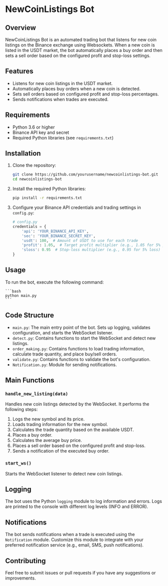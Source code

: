 # NewCoinListings Bot

## Overview

NewCoinListings Bot is an automated trading bot that listens for new coin listings on the Binance exchange using Websockets. When a new coin is listed in the USDT market, the bot automatically places a buy order and then sets a sell order based on the configured profit and stop-loss settings.

## Features

- Listens for new coin listings in the USDT market.
- Automatically places buy orders when a new coin is detected.
- Sets sell orders based on configured profit and stop-loss percentages.
- Sends notifications when trades are executed.

## Requirements

- Python 3.6 or higher
- Binance API key and secret
- Required Python libraries (see `requirements.txt`)

## Installation

1. Clone the repository:

    ```bash
    git clone https://github.com/yourusername/newcoinlistings-bot.git
    cd newcoinlistings-bot
    ```

2. Install the required Python libraries:

    ```bash
    pip install -r requirements.txt
    ```

3. Configure your Binance API credentials and trading settings in `config.py`:

    ```python
    # config.py
    credentials = {
        'api': 'YOUR_BINANCE_API_KEY',
        'sec': 'YOUR_BINANCE_SECRET_KEY',
        'usdt': 100,  # Amount of USDT to use for each trade
        'profit': 1.05,  # Target profit multiplier (e.g., 1.05 for 5% profit)
        'sloss': 0.95  # Stop-loss multiplier (e.g., 0.95 for 5% loss)
    }
    ```

## Usage

To run the bot, execute the following command:

    ```bash
    python main.py
    ```

## Code Structure

- `main.py`: The main entry point of the bot. Sets up logging, validates configuration, and starts the WebSocket listener.
- `detect.py`: Contains functions to start the WebSocket and detect new listings.
- `order_making.py`: Contains functions to load trading information, calculate trade quantity, and place buy/sell orders.
- `validate.py`: Contains functions to validate the bot's configuration.
- `Notification.py`: Module for sending notifications.

## Main Functions

### `handle_new_listing(data)`

Handles new coin listings detected by the WebSocket. It performs the following steps:
1. Logs the new symbol and its price.
2. Loads trading information for the new symbol.
3. Calculates the trade quantity based on the available USDT.
4. Places a buy order.
5. Calculates the average buy price.
6. Places a sell order based on the configured profit and stop-loss.
7. Sends a notification of the executed buy order.

### `start_ws()`

Starts the WebSocket listener to detect new coin listings.

## Logging

The bot uses the Python `logging` module to log information and errors. Logs are printed to the console with different log levels (INFO and ERROR).

## Notifications

The bot sends notifications when a trade is executed using the `Notification` module. Customize this module to integrate with your preferred notification service (e.g., email, SMS, push notifications).

## Contributing

Feel free to submit issues or pull requests if you have any suggestions or improvements.
